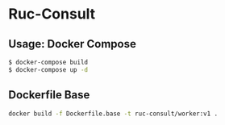 Ruc-Consult
===========

Usage: Docker Compose
---------------------
```sh
$ docker-compose build
$ docker-compose up -d
```

Dockerfile Base
---------------
```sh
docker build -f Dockerfile.base -t ruc-consult/worker:v1 .
```